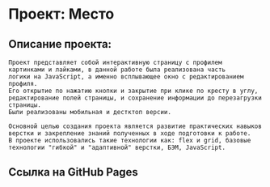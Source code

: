 # Проект: Место

## Описание проекта:
    Проект представляет собой интерактивную страницу с профилем
    картинками и лайками, в данной работе была реализована часть
    логики на JavaScript, а именно всплывающее окно с редактированием профиля.
    Его открытие по нажатию кнопки и закрытие при клике по кресту в углу, редактирование полей страницы, и сохранение информации до перезагрузки страницы.
    Были реализованы мобильная и дестктоп версии.

    Основной целью создания проекта является развитие практических навыков верстки и закрепление знаний полученных в ходе подготовки к работе.
    В проекте использовались такие технологии как: flex и grid, базовые технологии "гибкой" и "адаптивной" верстки, БЭМ, JavaScript.

## Ссылка на GitHub Pages